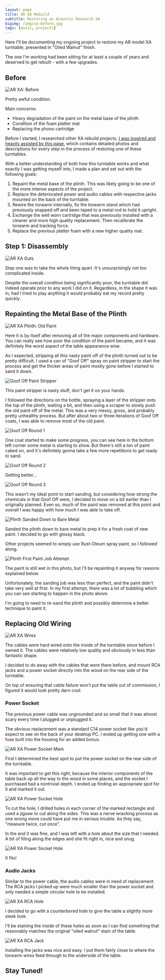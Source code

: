 ```yaml
---
layout: page
title: AR XA Rebuild
subtitle: Restoring an Acoustic Research XA
bigimg: /img/xa-before.jpg
tags: [music, projects]
---
```


Here I'll be documenting my ongoing project to restore my AR model XA turntable, presented in "Oiled Walnut" finish.

The one I'm working had been sitting for at least a couple of years and deserved to get rebuilt - with a few upgrades.


## Before

![AR XA: Before](img/xa-before.jpg)

Pretty awful condition.

Main concerns:
* Heavy degradation of the paint on the metal base of the plinth
* Condition of the foam platter mat
* Replacing the phono cartridge

Before I started, I researched other XA rebuild projects. [I was inspired and heavily assisted by this page](http://johnsweather.com/Turntable.html), which contains detailed photos and descriptions for every step in the process of restoring one of these turntables.

With a better understanding of both how this turntable works and what exactly I was getting myself into, I made a plan and set out with the following goals:

  1. Repaint the metal base of the plinth. This was likely going to be one of the more intense aspects of the project.
  2. Replace the deteriorated power and audio cables with respective jacks mounted on the back of the turntable.
  3. Rewire the tonearm internally, fix the tonearm stand which had previously snapped off and been taped to a metal rod to hold it upright.
  4. Exchange the well worn cartridge that was previously installed with a cleaner and more high quality replacement. Then recalibrate the tonearm and tracking force.
  5. Replace the previous platter foam with a new higher quality mat.


## Step 1: Disassembly

![AR XA Guts](img/xa-inside.jpg)

Step one was to take the whole thing apart. It's unsurprisingly not too complicated inside.

Despite the overall condition being significantly poor, the turntable did indeed operate prior to any work I did on it. Regardless, in the shape it was in, had I tried to play anything it would probably eat my record pretty quickly.

## Repainting the Metal Base of the Plinth

![AR XA Plinth: Old Paint](img/xa-plinth-before.jpg)

Here it is by itself after removing all of the major components and hardware. You can really see how poor the condition of the paint became, and it was definitely the worst aspect of the table appearance wise.

As I expected, stripping all this nasty paint off of the plinth turned out to be pretty difficult. I used a can of "Goof Off" spray on paint stripper to start the process and get the thicker areas of paint mostly gone before I started to sand it down.

![Goof Off Paint Stripper](img/goof-off.jpg)

This paint stripper is nasty stuff, don't get it on your hands.

I followed the directions on the bottle, spraying a layer of the stripper onto the top of the plinth, waiting a bit, and then using a scraper to slowly push the old paint off of the metal. This was a very messy, gross, and probably pretty unhealthy process. But after about two or three iterations of Goof Off coats, I was able to remove most of the old paint.

![Goof Off Round 1](img/paint-strip-1.jpg)

One coat started to make some progress, you can see here in the bottom left corner some metal is starting to show. But there's still a ton of paint caked on, and it's definitely gonna take a few more repetitions to get ready to sand.

![Goof Off Round 2](img/paint-strip-2.jpg)

Getting better...

![Goof Off Round 3](img/paint-strip-3.jpg)

This wasn't my ideal point to start sanding, but considering how strong the chemicals in that Goof Off were, I decided to move on a bit earlier than I originally planned. Even so, much of the paint was removed at this point and overall I was happy with how much I was able to take off.

![Plinth Sanded Down to Bare Metal ](img/plinth-bare.jpg)

Sanded the plinth down to bare metal to prep it for a fresh coat of new paint. I decided to go with glossy black.

Other projects seemed to simply use Rust-Oleum spray paint, so I followed along.

![Plinth First Paint Job Attempt](img/plinth-bubble-paint.jpg)

The paint is still wet in this photo, but I'll be repainting it anyway for reasons explained below.

Unfortunately, the sanding job was less than perfect, and the paint didn't take very well at first. In my first attempt, there was a lot of bubbling which you can see starting to happen in the photo above.

I'm going to need to re-sand the plinth and possibly determine a better technique to paint it.

## Replacing Old Wiring

![AR XA Wires](img/xa-wires.jpg)

The cables were hard wired onto the inside of the turntable since before I owned it. The cables were relatively low quality and obviously in less than fantastic shape.

I decided to do away with the cables that were there before, and mount RCA jacks and a power socket directly into the wood on the rear side of the turntable.

On top of ensuring that cable failure won't put the table out of commission, I figured it would look pretty darn cool.

### Power Socket

The previous power cable was ungrounded and so small that it was almost scary every time I plugged or unplugged it.

The obvious replacement was a standard C14 power socket like you'd expect to see on the back of your desktop PC. I ended up getting one with a fuse built into the housing for an added bonus.

![AR XA Power Socket Mark](img/power-socket-1.jpg)

First I determined the best spot to put the power socket on the rear side of the turntable.

It was important to get this right, because the interior components of the table back up all the way to the wood in some places, and the socket I purchased had a nontrivial depth.
I ended up finding an appropriate spot for it and marked it out.

![AR XA Power Socket Hole](img/power-socket-2.jpg)

To cut the hole, I drilled holes in each corner of the marked rectangle and used a jigsaw to cut along the sides. This was a nerve wracking process as one wrong move could have put me in serious trouble. As they say, "measure twice, cut once".

In the end it was fine, and I was left with a hole about the size that I needed. A bit of filing along the edges and she fit right in, nice and snug.

![AR XA Power Socket Hole](img/power-socket-3.jpg)

It fits!

### Audio Jacks

Similar to the power cable, the audio cables were in need of replacement. The RCA jacks I picked up were much smaller than the power socket and only needed a simple circular hole to be installed.

![AR XA RCA Hole](img/rca-1.jpg)

I decided to go with a counterbored hole to give the table a slightly more sleek look.

I'll be staining the inside of these holes as soon as I can find something that reasonably matches the original "oiled walnut" stain of the table.

![AR XA RCA Jack](img/rca-2.jpg)

Installing the jacks was nice and easy. I put them fairly close to where the tonearm wires feed through to the underside of the table.

## Stay Tuned!
